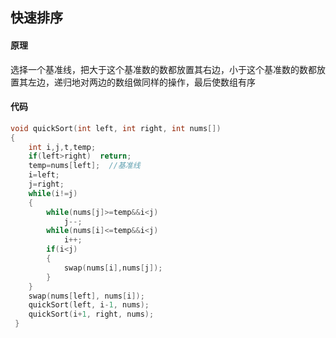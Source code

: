 ## 快速排序

#### 原理

选择一个基准线，把大于这个基准数的数都放置其右边，小于这个基准数的数都放置其左边，递归地对两边的数组做同样的操作，最后使数组有序

#### 代码

```c++
void quickSort(int left, int right, int nums[])
{
    int i,j,t,temp;
    if(left>right)	return;
    temp=nums[left];  //基准线
    i=left;
    j=right;
    while(i!=j)
    {
        while(nums[j]>=temp&&i<j)
            j--;
        while(nums[i]<=temp&&i<j)
            i++;
        if(i<j)
        {
            swap(nums[i],nums[j]);
		}
    }
    swap(nums[left], nums[i]);
    quickSort(left, i-1, nums);
    quickSort(i+1, right, nums);
 }
```

